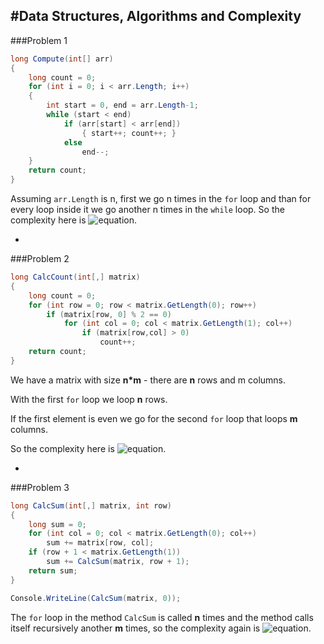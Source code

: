#Data Structures, Algorithms and Complexity
-

###Problem 1

```C#
long Compute(int[] arr)
{
    long count = 0;
    for (int i = 0; i < arr.Length; i++)
    {
        int start = 0, end = arr.Length-1;
        while (start < end)
            if (arr[start] < arr[end])
                { start++; count++; }
            else 
                end--;
    }
    return count;
}
```

Assuming `arr.Length` is n, first we go n times in the `for` loop and than for every loop inside it we go another n times in the `while` loop. So the complexity here is ![equation](http://www.sciweavers.org/upload/Tex2Img_1446384770/eqn.png).

-
###Problem 2

```C#
long CalcCount(int[,] matrix)
{
    long count = 0;
    for (int row = 0; row < matrix.GetLength(0); row++)
        if (matrix[row, 0] % 2 == 0)
            for (int col = 0; col < matrix.GetLength(1); col++)
                if (matrix[row,col] > 0)
                    count++;
    return count;
}
```

We have a matrix with size **n*m** - there are **n** rows and m columns.

With the first `for` loop we loop **n** rows.

If the first element is even we go for the second `for` loop that loops **m** columns.

So the complexity here is ![equation](http://www.sciweavers.org/upload/Tex2Img_1446387161/eqn.png).

-
###Problem 3

```C#
long CalcSum(int[,] matrix, int row)
{
    long sum = 0;
    for (int col = 0; col < matrix.GetLength(0); col++) 
        sum += matrix[row, col];
    if (row + 1 < matrix.GetLength(1)) 
        sum += CalcSum(matrix, row + 1);
    return sum;
}

Console.WriteLine(CalcSum(matrix, 0));
```

The `for` loop in the method `CalcSum` is called **n** times and the method calls itself recursively another **m** times, so the complexity again is ![equation](http://www.sciweavers.org/upload/Tex2Img_1446387161/eqn.png).
